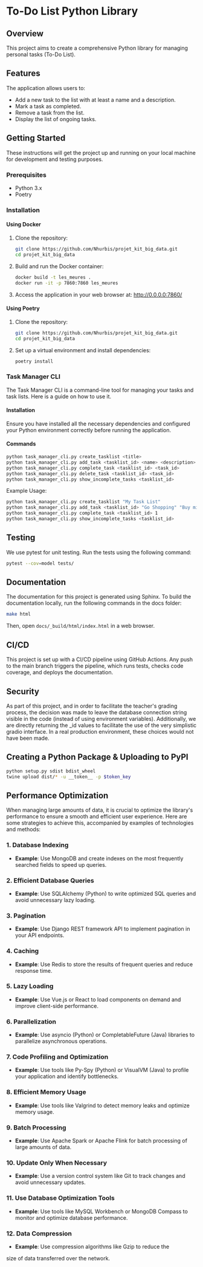 # To-Do List Python Library

## Overview

This project aims to create a comprehensive Python library for managing personal tasks (To-Do List).

## Features

The application allows users to:

- Add a new task to the list with at least a name and a description.
- Mark a task as completed.
- Remove a task from the list.
- Display the list of ongoing tasks.

## Getting Started

These instructions will get the project up and running on your local machine for development and testing purposes.

### Prerequisites

- Python 3.x
- Poetry

### Installation

#### Using Docker

1. Clone the repository:

   ```bash
   git clone https://github.com/Nhurbis/projet_kit_big_data.git
   cd projet_kit_big_data
   ```

2. Build and run the Docker container:

   ```bash
   docker build -t les_meures .
   docker run -it -p 7860:7860 les_meures
   ```

3. Access the application in your web browser at: http://0.0.0.0:7860/

#### Using Poetry

1. Clone the repository:

   ```bash
   git clone https://github.com/Nhurbis/projet_kit_big_data.git
   cd projet_kit_big_data
   ```

2. Set up a virtual environment and install dependencies:
   ```bash
   poetry install
   ```

### Task Manager CLI

The Task Manager CLI is a command-line tool for managing your tasks and task lists. Here is a guide on how to use it.

#### Installation

Ensure you have installed all the necessary dependencies and configured your Python environment correctly before running the application.

#### Commands

```bash
python task_manager_cli.py create_tasklist <title>
python task_manager_cli.py add_task <tasklist_id> <name> <description>
python task_manager_cli.py complete_task <tasklist_id> <task_id>
python task_manager_cli.py delete_task <tasklist_id> <task_id>
python task_manager_cli.py show_incomplete_tasks <tasklist_id>
```

Example Usage:

```bash
python task_manager_cli.py create_tasklist "My Task List"
python task_manager_cli.py add_task <tasklist_id> "Go Shopping" "Buy milk, eggs, and bread"
python task_manager_cli.py complete_task <tasklist_id> 1
python task_manager_cli.py show_incomplete_tasks <tasklist_id>
```

## Testing

We use pytest for unit testing. Run the tests using the following command:

```bash
pytest --cov=model tests/
```

## Documentation

The documentation for this project is generated using Sphinx. To build the documentation locally, run the following commands in the docs folder:

```bash
make html
```

Then, open `docs/_build/html/index.html` in a web browser.

## CI/CD

This project is set up with a CI/CD pipeline using GitHub Actions. Any push to the main branch triggers the pipeline, which runs tests, checks code coverage, and deploys the documentation.

## Security

As part of this project, and in order to facilitate the teacher's grading process, the decision was made to leave the database connection string visible in the code (instead of using environment variables). Additionally, we are directly returning the \_id values to facilitate the use of the very simplistic gradio interface. In a real production environment, these choices would not have been made.

## Creating a Python Package & Uploading to PyPI

```bash
python setup.py sdist bdist_wheel
twine upload dist/* -u __token__ -p $token_key
```

## Performance Optimization

When managing large amounts of data, it is crucial to optimize the library's performance to ensure a smooth and efficient user experience. Here are some strategies to achieve this, accompanied by examples of technologies and methods:

### 1. Database Indexing

- **Example**: Use MongoDB and create indexes on the most frequently searched fields to speed up queries.

### 2. Efficient Database Queries

- **Example**: Use SQLAlchemy (Python) to write optimized SQL queries and avoid unnecessary lazy loading.

### 3. Pagination

- **Example**: Use Django REST framework API to implement pagination in your API endpoints.

### 4. Caching

- **Example**: Use Redis to store the results of frequent queries and reduce response time.

### 5. Lazy Loading

- **Example**: Use Vue.js or React to load components on demand and improve client-side performance.

### 6. Parallelization

- **Example**: Use asyncio (Python) or CompletableFuture (Java) libraries to parallelize asynchronous operations.

### 7. Code Profiling and Optimization

- **Example**: Use tools like Py-Spy (Python) or VisualVM (Java) to profile your application and identify bottlenecks.

### 8. Efficient Memory Usage

- **Example**: Use tools like Valgrind to detect memory leaks and optimize memory usage.

### 9. Batch Processing

- **Example**: Use Apache Spark or Apache Flink for batch processing of large amounts of data.

### 10. Update Only When Necessary

- **Example**: Use a version control system like Git to track changes and avoid unnecessary updates.

### 11. Use Database Optimization Tools

- **Example**: Use tools like MySQL Workbench or MongoDB Compass to monitor and optimize database performance.

### 12. Data Compression

- **Example**: Use compression algorithms like Gzip to reduce the

size of data transferred over the network.
